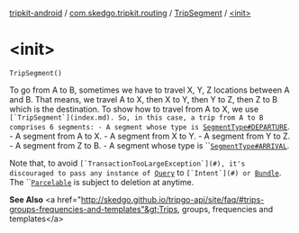 [tripkit-android](../../index.md) / [com.skedgo.tripkit.routing](../index.md) / [TripSegment](index.md) / [&lt;init&gt;](./-init-.md)

# &lt;init&gt;

`TripSegment()`

To go from A to B, sometimes we have to travel X, Y, Z locations between A and B. That means, we travel A to X, then X to Y, then Y to Z, then Z to B which is the destination. To show how to travel from A to X, we use ``[`TripSegment`](index.md). So, in this case, a trip from A to B comprises 6 segments: - A segment whose type is ``[`SegmentType#DEPARTURE`](../-segment-type/-d-e-p-a-r-t-u-r-e.md). - A segment from A to X. - A segment from X to Y. - A segment from Y to Z. - A segment from Z to B. - A segment whose type is ``[`SegmentType#ARRIVAL`](../-segment-type/-a-r-r-i-v-a-l.md).

 Note that, to avoid ``[`TransactionTooLargeException`](#), it's discouraged to pass any instance of ``[`Query`](../../com.skedgo.tripkit.common.model/-query/index.md) to ``[`Intent`](#) or ``[`Bundle`](#). The ``[`Parcelable`](#) is subject to deletion at anytime.

**See Also**
&lt;a href="http://skedgo.github.io/tripgo-api/site/faq/#trips-groups-frequencies-and-templates"&gt;Trips, groups, frequencies and templates&lt;/a&gt;

